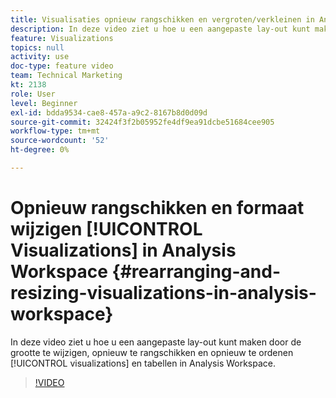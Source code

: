 ```yaml
---
title: Visualisaties opnieuw rangschikken en vergroten/verkleinen in Analysis Workspace
description: In deze video ziet u hoe u een aangepaste lay-out kunt maken door het formaat, de rangschikking en de indeling van visualisaties en tabellen in Analysis Workspace te wijzigen.
feature: Visualizations
topics: null
activity: use
doc-type: feature video
team: Technical Marketing
kt: 2138
role: User
level: Beginner
exl-id: bdda9534-cae8-457a-a9c2-8167b8d0d09d
source-git-commit: 32424f3f2b05952fe4df9ea91dcbe51684cee905
workflow-type: tm+mt
source-wordcount: '52'
ht-degree: 0%

---
```


# Opnieuw rangschikken en formaat wijzigen [!UICONTROL Visualizations] in Analysis Workspace {#rearranging-and-resizing-visualizations-in-analysis-workspace}

In deze video ziet u hoe u een aangepaste lay-out kunt maken door de grootte te wijzigen, opnieuw te rangschikken en opnieuw te ordenen [!UICONTROL visualizations] en tabellen in Analysis Workspace.

>[!VIDEO](https://video.tv.adobe.com/v/24707/?quality=12)
